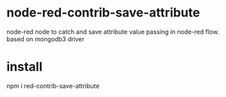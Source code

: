 # node-red-contrib-save-attribute
node-red node to catch and save attribute value passing in node-red flow.
based on mongodb3 driver

# install
npm i red-contrib-save-attribute
